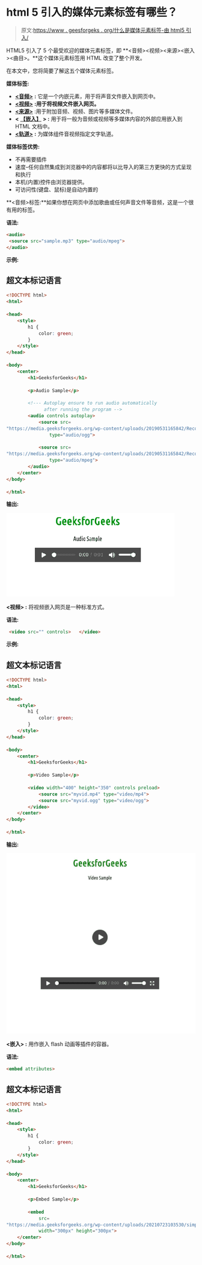 # html 5 引入的媒体元素标签有哪些？

> 原文:[https://www . geesforgeks . org/什么是媒体元素标签-由 html5 引入/](https://www.geeksforgeeks.org/what-are-the-media-element-tags-introduced-by-html5/)

HTML5 引入了 5 个最受欢迎的媒体元素标签，即 **<音频><视频><来源><嵌入><曲目>。**这个媒体元素标签用 HTML 改变了整个开发。

在本文中，您将简要了解这五个媒体元素标签。

**媒体标签:**

*   [**<音频>**](https://www.geeksforgeeks.org/html5-audio/) **:** 它是一个内嵌元素，用于将声音文件嵌入到网页中。
*   [**<视频>**](https://www.geeksforgeeks.org/html5-video/) **:用于将视频文件嵌入网页。**
*   [**<来源>**](https://www.geeksforgeeks.org/html-source-tag/) :用于附加音频、视频、图片等多媒体文件。
*   **<** [**【嵌入】**](https://www.geeksforgeeks.org/html-embed-tag/) **> :** 用于将一般为音频或视频等多媒体内容的外部应用嵌入到 HTML 文档中。
*   [**<轨道>**](https://www.geeksforgeeks.org/html-track-tag/) **:** 为媒体组件音视频指定文字轨道。

**媒体标签优势:**

*   不再需要插件
*   速度–任何自然集成到浏览器中的内容都将以比导入的第三方更快的方式呈现和执行
*   本机(内置)控件由浏览器提供。
*   可访问性(键盘、鼠标)是自动内置的

**<音频>标签:**如果你想在网页中添加歌曲或任何声音文件等音频，这是一个很有用的标签。

**语法:**

```html
<audio>
 <source src="sample.mp3" type="audio/mpeg">
</audio>
```

**示例:**

## 超文本标记语言

```html
<!DOCTYPE html>
<html>

<head>
    <style>
        h1 {
            color: green;
        }
    </style>
</head>

<body>
    <center>
        <h1>GeeksforGeeks</h1>

        <p>Audio Sample</p>

        <!--- Autoplay ensure to run audio automatically
              after running the program -->
        <audio controls autoplay>
            <source src=
"https://media.geeksforgeeks.org/wp-content/uploads/20190531165842/Recording1514.ogg"
                type="audio/ogg">

            <source src=
"https://media.geeksforgeeks.org/wp-content/uploads/20190531165842/Recording1514.mp3"
                type="audio/mpeg">
        </audio>
    </center>
</body>

</html>
```

**输出:**

![](img/a3675bc10de2aa2926b292dc34728464.png)

**<视频> :** 将视频嵌入网页是一种标准方式。

**语法:**

```html
 <video src="" controls>   </video>
```

**示例:**

## 超文本标记语言

```html
<!DOCTYPE html>
<html>

<head>
    <style>
        h1 {
            color: green;
        }
    </style>
</head>

<body>
    <center>
        <h1>GeeksforGeeks</h1>

        <p>Video Sample</p>

        <video width="400" height="350" controls preload>
            <source src="myvid.mp4" type="video/mp4">
            <source src="myvid.ogg" type="video/ogg">
        </video>
    </center>
</body>

</html>
```

**输出:**

![](img/70ff892c9fee5b8ca65ddf351a26bb39.png)

**<嵌入> :** 用作嵌入 flash 动画等插件的容器。

**语法:**

```html
<embed attributes>
```

## 超文本标记语言

```html
<!DOCTYPE html>
<html>

<head>
    <style>
        h1 {
            color: green;
        }
    </style>
</head>

<body>
    <center>
        <h1>GeeksforGeeks</h1>

        <p>Embed Sample</p>

        <embed
            src=
"https://media.geeksforgeeks.org/wp-content/uploads/20210723103530/simplescreesdfdsrecorder2021071.gif"
            width="300px" height="300px">
    </center>
</body>

</html>
```
